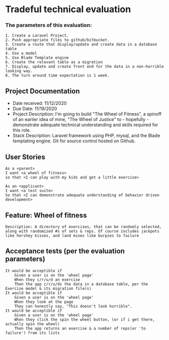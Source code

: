 # Tradeful technical evaluation

### The parameters of this evaluation:
    1. Create a Laravel Project.
    2. Push appropriate files to github/bitbucket.
    3. Create a route that display/update and create data in a database table
    4. Use a model
    5. Use Blade Template engine
    6. Create the relevant table as a migration
    7. Display, update and create front end for the data in a non-horrible looking way.
    8. The turn around time expectation is 1 week.

## Project Documentation
 - Date received: 11/12/2020
 - Due Date: 11/19/2020
 - Project Description: I'm going to build "The Wheel of Fitness", a spinoff of an earlier idea of mine, "The Wheel of Justice" to - hopefully - demonstrate adequate technical understanding and skills required for this role. 
 - Stack Description: Laravel framework using PHP, mysql, and the Blade templating engine. Git for source control hosted on Github. 

## User Stories

    As a <parent>
    I want <a wheel of fitness>
    so that <I can play with my kids and get a little exercise>

    As an <applicant>
    I want <a test suite>
    So that <I can demonstrate adequate understanding of behavior driven development>

## Feature: Wheel of fitness

    Description: A directory of exercises, that can be randomly selected, along with randomized #s of sets & reps. Of course includes jackpots like hershey kisses, and land mines like burpies to failure

## Acceptance tests (per the evaluation parameters)

    It would be acceptible if 
        Given a user is on the 'wheel page'
        When they c/r/u/d an exercise
        Then the app c/r/u/ds the data in a database table, per the Exercise model & its migration file(s)
    It would be acceptible if 
        Given a user is on the 'wheel page'
        When they look at the page
        They can honestly say, "This doesn't look horrible".
    It would be acceptible if 
        Given a user is on the 'wheel page'
        When they click the spin the wheel button, (or if i get there, actually spin the wheel) 
        Then the app returns an exercise & a number of reps(or 'to failure') from its lists
